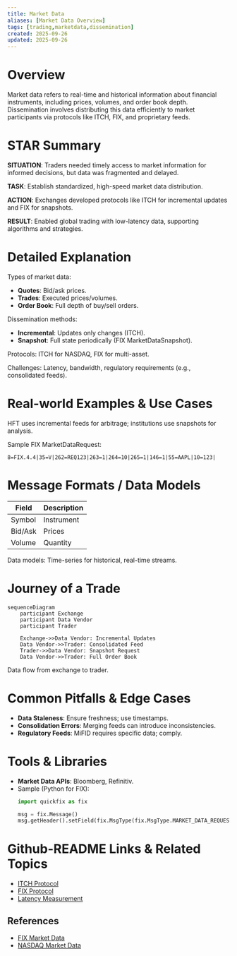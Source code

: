 ```yaml
---
title: Market Data
aliases: [Market Data Overview]
tags: [trading,marketdata,dissemination]
created: 2025-09-26
updated: 2025-09-26
---
```


# Overview

Market data refers to real-time and historical information about financial instruments, including prices, volumes, and order book depth. Dissemination involves distributing this data efficiently to market participants via protocols like ITCH, FIX, and proprietary feeds.

# STAR Summary

**SITUATION**: Traders needed timely access to market information for informed decisions, but data was fragmented and delayed.

**TASK**: Establish standardized, high-speed market data distribution.

**ACTION**: Exchanges developed protocols like ITCH for incremental updates and FIX for snapshots.

**RESULT**: Enabled global trading with low-latency data, supporting algorithms and strategies.

# Detailed Explanation

Types of market data:
- **Quotes**: Bid/ask prices.
- **Trades**: Executed prices/volumes.
- **Order Book**: Full depth of buy/sell orders.

Dissemination methods:
- **Incremental**: Updates only changes (ITCH).
- **Snapshot**: Full state periodically (FIX MarketDataSnapshot).

Protocols: ITCH for NASDAQ, FIX for multi-asset.

Challenges: Latency, bandwidth, regulatory requirements (e.g., consolidated feeds).

# Real-world Examples & Use Cases

HFT uses incremental feeds for arbitrage; institutions use snapshots for analysis.

Sample FIX MarketDataRequest:
```
8=FIX.4.4|35=V|262=REQ123|263=1|264=10|265=1|146=1|55=AAPL|10=123|
```

# Message Formats / Data Models

| Field | Description |
|-------|-------------|
| Symbol | Instrument |
| Bid/Ask | Prices |
| Volume | Quantity |

Data models: Time-series for historical, real-time streams.

# Journey of a Trade

```mermaid
sequenceDiagram
    participant Exchange
    participant Data Vendor
    participant Trader

    Exchange->>Data Vendor: Incremental Updates
    Data Vendor->>Trader: Consolidated Feed
    Trader->>Data Vendor: Snapshot Request
    Data Vendor->>Trader: Full Order Book
```

Data flow from exchange to trader.

# Common Pitfalls & Edge Cases

- **Data Staleness**: Ensure freshness; use timestamps.
- **Consolidation Errors**: Merging feeds can introduce inconsistencies.
- **Regulatory Feeds**: MiFID requires specific data; comply.

# Tools & Libraries

- **Market Data APIs**: Bloomberg, Refinitiv.
- Sample (Python for FIX):
  ```python
  import quickfix as fix

  msg = fix.Message()
  msg.getHeader().setField(fix.MsgType(fix.MsgType.MARKET_DATA_REQUEST))
  ```

# Github-README Links & Related Topics

- [ITCH Protocol](../../protocols/itch-protocol/README.md)
- [FIX Protocol](../../protocols/fix-protocol/README.md)
- [Latency Measurement](../../../system-design/latency-measurement/README.md)

## References

- [FIX Market Data](https://www.fixtrading.org/standards/)
- [NASDAQ Market Data](https://www.nasdaq.com/solutions/market-data)